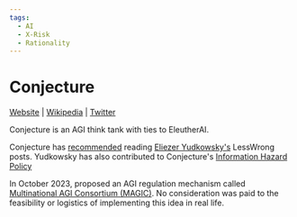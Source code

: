 ```yaml
---
tags:
  - AI
  - X-Risk
  - Rationality
---
```

# Conjecture

[Website](https://www.conjecture.dev) | [Wikipedia]() |  [Twitter]()

Conjecture is an AGI think tank with ties to EleutherAI.

Conjecture has [recommended](https://www.conjecture.dev/research/agi-in-sight-our-look-at-the-game-board) reading [Eliezer Yudkowsky's](../../People/Eliezer%20Yudkowsky.md) LessWrong posts. Yudkowsky has also contributed to Conjecture's [Information Hazard Policy](https://www.conjecture.dev/information-hazard-policy)

In October 2023, proposed an AGI regulation mechanism called [Multinational AGI Consortium (MAGIC)](https://www.conjecture.dev/research/multinational-agi-consortium-magic-a-proposal-for-international-coordination-on-ai). No consideration was paid to the feasibility or logistics of implementing this idea in real life.
